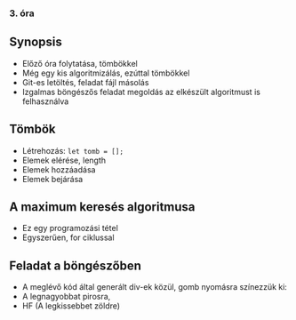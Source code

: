 ### 3. óra

## Synopsis

- Előző óra folytatása, tömbökkel
- Még egy kis algoritmizálás, ezúttal tömbökkel
- Git-es letöltés, feladat fájl másolás
- Izgalmas böngészős feladat megoldás az elkészült algoritmust is felhasználva

## Tömbök

- Létrehozás: `let tomb = [];`
- Elemek elérése, length
- Elemek hozzáadása
- Elemek bejárása

## A maximum keresés algoritmusa

- Ez egy programozási tétel
- Egyszerűen, for ciklussal

## Feladat a böngészőben

- A meglévő kód által generált div-ek közül, gomb nyomásra színezzük ki:
- A legnagyobbat pirosra,
- HF (A legkissebbet zöldre)
